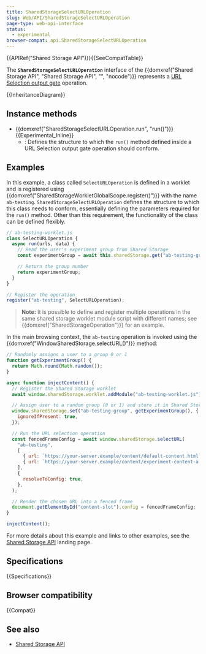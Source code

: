 ```yaml
---
title: SharedStorageSelectURLOperation
slug: Web/API/SharedStorageSelectURLOperation
page-type: web-api-interface
status:
  - experimental
browser-compat: api.SharedStorageSelectURLOperation
---
```


{{APIRef("Shared Storage API")}}{{SeeCompatTable}}

The **`SharedStorageSelectURLOperation`** interface of the {{domxref("Shared Storage API", "Shared Storage API", "", "nocode")}} represents a [URL Selection output gate](/en-US/docs/Web/API/Shared_Storage_API#url_selection) operation.

{{InheritanceDiagram}}

## Instance methods

- {{domxref("SharedStorageSelectURLOperation.run", "run()")}} {{Experimental_Inline}}
  - : Defines the structure to which the `run()` method defined inside a URL Selection output gate operation should conform.

## Examples

In this example, a class called `SelectURLOperation` is defined in a worklet and is registered using {{domxref("SharedStorageWorkletGlobalScope.register()")}} with the name `ab-testing`. `SharedStorageSelectURLOperation` defines the structure to which this class needs to conform, essentially defining the parameters required for the `run()` method. Other than this requirement, the functionality of the class can be defined flexibly.

```js
// ab-testing-worklet.js
class SelectURLOperation {
  async run(urls, data) {
    // Read the user's experiment group from Shared Storage
    const experimentGroup = await this.sharedStorage.get("ab-testing-group");

    // Return the group number
    return experimentGroup;
  }
}

// Register the operation
register("ab-testing", SelectURLOperation);
```

> **Note:** It is possible to define and register multiple operations in the same shared storage worklet module script with different names; see {{domxref("SharedStorageOperation")}} for an example.

In the main browsing context, the `ab-testing` operation is invoked using the {{domxref("WindowSharedStorage.selectURL()")}} method:

```js
// Randomly assigns a user to a group 0 or 1
function getExperimentGroup() {
  return Math.round(Math.random());
}

async function injectContent() {
  // Register the Shared Storage worklet
  await window.sharedStorage.worklet.addModule("ab-testing-worklet.js");

  // Assign user to a random group (0 or 1) and store it in Shared Storage
  window.sharedStorage.set("ab-testing-group", getExperimentGroup(), {
    ignoreIfPresent: true,
  });

  // Run the URL selection operation
  const fencedFrameConfig = await window.sharedStorage.selectURL(
    "ab-testing",
    [
      { url: `https://your-server.example/content/default-content.html` },
      { url: `https://your-server.example/content/experiment-content-a.html` },
    ],
    {
      resolveToConfig: true,
    },
  );

  // Render the chosen URL into a fenced frame
  document.getElementById("content-slot").config = fencedFrameConfig;
}

injectContent();
```

For more details about this example and links to other examples, see the [Shared Storage API](/en-US/docs/Web/API/Shared_storage_API) landing page.

## Specifications

{{Specifications}}

## Browser compatibility

{{Compat}}

## See also

- [Shared Storage API](/en-US/docs/Web/API/Shared_storage_API)
